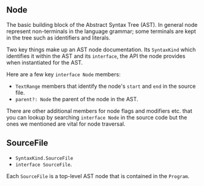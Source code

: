 ## Node
The basic building block of the Abstract Syntax Tree (AST). In general node represent non-terminals in the language grammar; some terminals are kept in the tree such as identifiers and literals.

Two key things make up an AST node documentation. Its `SyntaxKind` which identifies it within the AST and its `interface`, the API the node provides  when instantiated for the AST.

Here are a few key `interface Node` members:
* `TextRange` members that identify the node's `start` and `end` in the source file.
* `parent?: Node` the parent of the node in the AST.

There are other additional members for node flags and modifiers etc. that you can lookup by searching `interface Node` in the source code but the ones we mentioned are vital for node traversal.

## SourceFile

* `SyntaxKind.SourceFile`
* `interface SourceFile`.

Each `SourceFile` is a top-level AST node that is contained in the `Program`.
